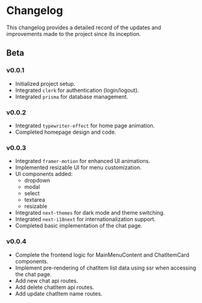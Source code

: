 # Changelog

This changelog provides a detailed record of the updates and improvements made to the project since its inception.

## Beta

### v0.0.1

- Initialized project setup.
- Integrated `clerk` for authentication (login/logout).
- Integrated `prisma` for database management.


### v0.0.2

- Integrated `typewriter-effect` for home page animation.
- Completed homepage design and code.

### v0.0.3

- Integrated `framer-motion` for enhanced UI animations.
- Implemented resizable UI for menu customization.
- UI components added:
  - dropdown
  - modal
  - select
  - textarea
  - resizable 
- Integrated `next-themes` for dark mode and theme switching.
- Integrated `next-i18next` for internationalization support.
- Completed basic implementation of the chat page.


### v0.0.4
- Complete the frontend logic for MainMenuContent and ChatItemCard components.
- Implement pre-rendering of chatItem list data using ssr when accessing the chat page.
- Add new chat api routes.
- Add delete chatItem api routes.
- Add update chatItem name routes.


